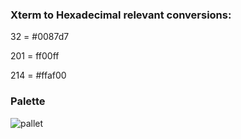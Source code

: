 ### Xterm to Hexadecimal relevant conversions:

32 = #0087d7

201 = ff00ff

214 = #ffaf00

### Palette

![pallet](https://user-images.githubusercontent.com/17600982/79742867-06256800-82f3-11ea-8dc2-88277a397eff.png)
